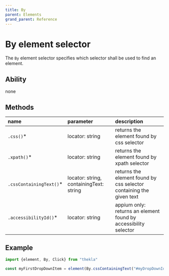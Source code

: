 ```yaml
---
title: By
parent: Elements
grand_parent: Reference
---
```


# By element selector

The `By` element selector specifies which selector shall be used to find an element.

## Ability

none

## Methods

| name                    | parameter                               | description                                                         |
| :---                    | :---                                    | :---                                                                |
| `.css()`*               | locator: string                         | returns the element found by css selector                           |
| `.xpath()`*             | locator: string                         | returns the element found by xpath selector                         |
| `.cssContainingText()`* | locator: string, containingText: string | returns the element found by css selector containing the given text |
| `.accessibilityId()`*   | locator: string                         | appium only: returns an element found by accessibility selector     |

## Example

````typescript
import {element, By, Click} from "thekla"

const myFirstDropDownItem = element(By.cssContainingText("#myDropDownId option", "My Drop Down first Item Text"));

````
